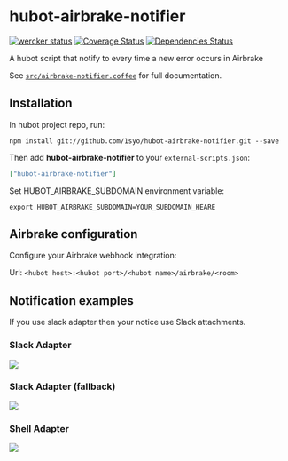 # hubot-airbrake-notifier
[![wercker status](https://app.wercker.com/status/620d3e8df7ad036f686832f818dc7985/s/master "wercker status")](https://app.wercker.com/project/bykey/620d3e8df7ad036f686832f818dc7985)
[![Coverage Status](https://coveralls.io/repos/1syo/hubot-airbrake-notifier/badge.png)](https://coveralls.io/r/1syo/hubot-airbrake-notifier)
[![Dependencies Status](https://david-dm.org/1syo/hubot-airbrake-notifier.png)](https://david-dm.org/1syo/hubot-airbrake-notifier)

A hubot script that notify to every time a new error occurs in Airbrake

See [`src/airbrake-notifier.coffee`](src/airbrake-notifier.coffee) for full documentation.

## Installation

In hubot project repo, run:

`npm install git://github.com/1syo/hubot-airbrake-notifier.git --save`

Then add **hubot-airbrake-notifier** to your `external-scripts.json`:

```json
["hubot-airbrake-notifier"]
```

Set HUBOT_AIRBRAKE_SUBDOMAIN environment variable:

```
export HUBOT_AIRBRAKE_SUBDOMAIN=YOUR_SUBDOMAIN_HEARE
```

## Airbrake configuration

Configure your Airbrake webhook integration:

Url: ``<hubot host>:<hubot port>/<hubot name>/airbrake/<room>``


## Notification examples

If you use slack adapter then your notice use Slack attachments.

### Slack Adapter

![](https://raw.githubusercontent.com/wiki/1syo/hubot-airbrake-notifier/slack.png)

### Slack Adapter (fallback)

![](https://raw.githubusercontent.com/wiki/1syo/hubot-airbrake-notifier/slack-fallback.png)

### Shell Adapter

![](https://raw.githubusercontent.com/wiki/1syo/hubot-airbrake-notifier/shell.png)
